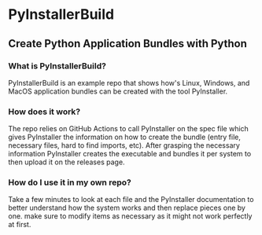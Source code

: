 # PyInstallerBuild
## Create Python Application Bundles with Python

### What is PyInstallerBuild?

PyInstallerBuild is an example repo that shows how's Linux, Windows, and MacOS application bundles can be created with the tool PyInstaller.

### How does it work?

The repo relies on GitHub Actions to call PyInstaller on the spec file which gives PyInstaller the information on how to create the bundle (entry file, necessary files, hard to find imports, etc). After grasping the necessary information PyInstaller creates the executable and bundles it per system to then upload it on the releases page.

### How do I use it in my own repo?

Take a few minutes to look at each file and the PyInstaller documentation to better understand how the system works and then replace pieces one by one. make sure to modify items as necessary as it might not work perfectly at first.
